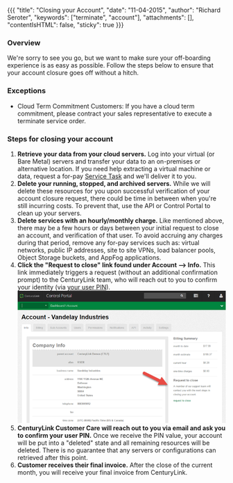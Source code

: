 {{{
  "title": "Closing your Account",
  "date": "11-04-2015",
  "author": "Richard Seroter",
  "keywords": ["terminate", "account"],
  "attachments": [],
  "contentIsHTML": false,
  "sticky": true
}}}

### Overview

We're sorry to see you go, but we want to make sure your off-boarding experience is as easy as possible. Follow the steps below to ensure that your account closure goes off without a hitch.

### Exceptions

* Cloud Term Commitment Customers: If you have a cloud term commitment, please contract your sales representative to execute a terminate service order.

### Steps for closing your account

1. __Retrieve your data from your cloud servers.__ Log into your virtual (or Bare Metal) servers and transfer your data to an on-premises or alternative location. If you need help extracting a virtual machine or data, request a for-pay [Service Task](https://www.ctl.io/service-tasks/) and we'll deliver it to you.
2. __Delete your running, stopped, and archived servers.__ While we will delete these resources for you upon successful verification of your account closure request, there could be time in between when you're still incurring costs. To prevent that, use the API or Control Portal to clean up your servers.
3. __Delete services with an hourly/monthly charge.__ Like mentioned above, there may be a few hours or days between your initial request to close an account, and verification of that user. To avoid accruing any charges during that period, remove any for-pay services such as: virtual networks, public IP addresses, site to site VPNs, load balancer pools, Object Storage buckets, and AppFog applications.
4. __Click the "Request to close" link found under Account --> Info.__ This link immediately triggers a request (without an additional confirmation prompt) to the CenturyLink team, who will reach out to you to confirm your identity (via [your user PIN](https://www.ctl.io/knowledge-base/support/pin-authentication-for-support-requests/)).  
![Close account](../images/2015-11-03_closeaccount01.png)  
5. __CenturyLink Customer Care will reach out to you via email and ask you to confirm your user PIN.__ Once we receive the PIN value, your account will be put into a "deleted" state and all remaining resources will be deleted. There is no guarantee that any servers or configurations can retrieved after this point.
6. __Customer receives their final invoice.__ After the close of the current month, you will receive your final invoice from CenturyLink.
